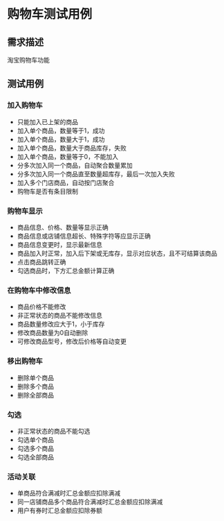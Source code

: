 # 购物车测试用例

## 需求描述

淘宝购物车功能

## 测试用例

### 加入购物车

- 只能加入已上架的商品
- 加入单个商品，数量等于1，成功
- 加入单个商品，数量大于1，成功
- 加入单个商品，数量大于商品库存，失败
- 加入单个商品，数量等于0，不能加入
- 分多次加入同一个商品，自动聚合数量累加
- 分多次加入同一个商品直至数量超库存，最后一次加入失败
- 加入多个门店商品，自动按门店聚合
- 购物车是否有条目限制

### 购物车显示

- 商品信息、价格、数量等显示正确
- 商品信息或店铺信息超长、特殊字符等应显示正确
- 商品信息变更时，显示最新信息
- 商品加入时正常，加入后下架或无库存，显示对应状态，且不可结算该商品
- 点击商品跳转正确
- 勾选商品时，下方汇总金额计算正确

### 在购物车中修改信息

- 商品价格不能修改
- 非正常状态的商品不能修改信息
- 商品数量修改应大于1，小于库存
- 修改商品数量为0自动删除
- 可修改商品型号，修改后价格等自动变更

### 移出购物车

- 删除单个商品
- 删除多个商品
- 删除全部商品

### 勾选

- 非正常状态的商品不能勾选
- 勾选单个商品
- 勾选多个商品
- 勾选全部商品

### 活动关联

- 单商品符合满减时汇总金额应扣除满减
- 同一店铺商品多个商品符合满减时汇总金额应扣除满减
- 用户有券时汇总金额应扣除券额
